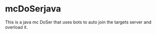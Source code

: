 # mcDoSerjava
This is a java mc DoSer that uses bots to auto join the targets server and overload it.
